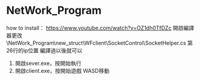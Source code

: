 # NetWork_Program
how to install：
https://www.youtube.com/watch?v=OZ1dh0TfDZc
開啟編譯器更改\NetWork_Program\new_struct\WFclient\SocketControl\SocketHelper.cs
第26行的ip位置
編譯過以後就可以
1. 開啟sever.exe，按開始執行
2. 開啟client.exe，按開始遊戲
WASD移動


